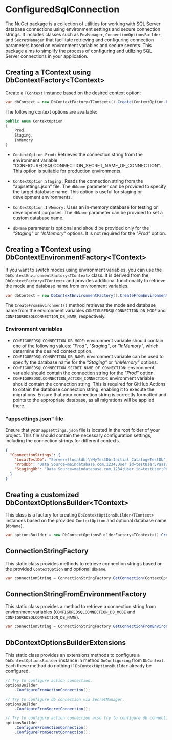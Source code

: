 # ConfiguredSqlConnection

The NuGet package is a collection of utilities for working with SQL Server database connections using environment settings and secure connection strings. It includes classes such as `EnvManager`, `ConnectionOptionsBuilder`, and `SecretManager` that facilitate retrieving and configuring connection parameters based on environment variables and secure secrets. This package aims to simplify the process of configuring and utilizing SQL Server connections in your application.

## Creating a TContext using DbContextFactory&lt;TContext&gt;

Create a `TContext` instance based on the desired context option:

```csharp
var dbContext = new DbContextFactory<TContext>().Create(ContextOption.Prod, dbName);
```

The following context options are available:
```csharp
public enum ContextOption
{
    Prod,
    Staging,
    InMemory
}
```

- `ContextOption.Prod:` Retrieves the connection string from the environment variable "CONFIGUREDSQLCONNECTION_SECRET_NAME_OF_CONNECTION". This option is suitable for production environments.

- `ContextOption.Staging:` Reads the connection string from the "appsettings.json" file. The `dbName` parameter can be provided to specify the target database name. This option is useful for staging or development environments.

- `ContextOption.InMemory:` Uses an in-memory database for testing or development purposes. The `dbName` parameter can be provided to set a custom database name.

- `dbName` parameter is optional and should be provided only for the *"Staging"* or *"InMemory"* options. It is not required for the *"Prod"* option.

## Creating a TContext using DbContextEnvironmentFactory&lt;TContext&gt;

If you want to switch modes using environment variables, you can use the `DbContextEnvironmentFactory<TContext>` class.
It is derived from the `DbContextFactory<TContext>` and provides additional functionality to retrieve the mode and database name from environment variables.

```csharp
var dbContext = new DbContextEnvironmentFactory().CreateFromEnvironment();
```
The `CreateFromEnvironment()` method retrieves the mode and database name from the environment variables `CONFIGUREDSQLCONNECTION_DB_MODE` and `CONFIGUREDSQLCONNECTION_DB_NAME`, respectively. 

### Environment variables
- `CONFIGUREDSQLCONNECTION_DB_MODE`: environment variable should contain one of the following values: *"Prod"*, *"Staging"*, or *"InMemory"*, which determine the desired context option.
- `CONFIGUREDSQLCONNECTION_DB_NAME`: environment variable can be used to specify the database name for the *"Staging"* or *"InMemory"* options.
- `CONFIGUREDSQLCONNECTION_SECRET_NAME_OF_CONNECTION`:  environment variable should contain the connection string for the *"Prod"* option.
- `CONFIGUREDSQLCONNECTION_ACTION_CONNECTION`: environment variable should contain the connection string. This is required for GitHub Actions to obtain the database connection string, enabling it to execute the migrations. Ensure that your connection string is correctly formatted and points to the appropriate database, as all migrations will be applied there.

### "appsettings.json" file
Ensure that your `appsettings.json` file is located in the root folder of your project. This file should contain the necessary configuration settings, including the connection strings for different contexts.

```json
{
  "ConnectionStrings": {
    "LocalTestDb": "Server=(localdb)\\MyTestDb;Initial Catalog=TestDb",
    "ProdDb": "Data Source=maindatabase.com,1234;User id=testUser;Password=password;Initial Catalog=ProdDb;TrustServerCertificate=true;",
    "StagingDb": "Data Source=maindatabase.com,1234;User id=testUser;Password=password;Initial Catalog=StagingDb;TrustServerCertificate=true;"
  }
}
```

## Creating a customized DbContextOptionsBuilder&lt;TContext&gt;

This class is a factory for creating `DbContextOptionsBuilder<TContext>` instances based on the provided `ContextOption` and optional database name (`dbName`).

```csharp
var optionsBuilder = new DbContextOptionsBuilderFactory<TContext>().Create(ContextOption.YourOption, dbName)
```

## ConnectionStringFactory

This static class provides methods to retrieve connection strings based on the provided `ContextOption` and optional `dbName`.

```csharp
var connectionString = ConnectionStringFactory.GetConnection(ContextOption.YourOption, dbName)
```

## ConnectionStringFromEnvironmentFactory

This static class provides a method to retrieve a connection string from environment variables (`CONFIGUREDSQLCONNECTION_DB_MODE` and `CONFIGUREDSQLCONNECTION_DB_NAME`).

```csharp
var connectionString = ConnectionStringFactory.GetConnectionFromEnvironment()
```

## DbContextOptionsBuilderExtensions

This static class provides an extensions methods to configure a `DbContextOptionsBuilder` instance in method `OnConfiguring` from `DbContext`.
Each these method do nothing if `DbContextOptionsBuilder` already be configured.

```csharp
// Try to configure action connection.
optionsBuilder
    .ConfigureFromActionConnection();

// Try to configure db connection via SecretManager.
optionsBuilder
    .ConfigureFromSecretConnection();

// Try to configure action connection also try to configure db connection via SecretManager.
optionsBuilder
    .ConfigureFromActionConnection()
    .ConfigureFromSecretConnection();
```
